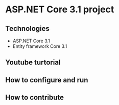 # ASP.NET Core 3.1 project
## Technologies
- ASP.NET Core 3.1
- Entity framework Core 3.1
## Youtube turtorial
## How to configure and run
## How to contribute